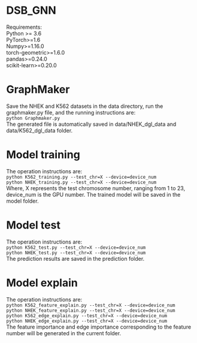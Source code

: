 # DSB_GNN
Requirements:  
  Python >= 3.6  
  PyTorch>=1.6  
  Numpy>=1.16.0  
  torch-geometric>=1.6.0  
  pandas>=0.24.0  
  scikit-learn>=0.20.0  

# GraphMaker
Save the NHEK and K562 datasets in the data directory, run the graphmaker.py file, and the running instructions are:  
   `python Graphmaker.py`  
The generated file is automatically saved in data/NHEK_dgl_data and data/K562_dgl_data folder.

# Model training
The operation instructions are:  
  `python K562_training.py --test_chr=X --device=device_num`  
  `python NHEK_training.py --test_chr=X --device=device_num`  
Where, X represents the test chromosome number, ranging from 1 to 23, device_num is the GPU number. The trained model will be saved in the model folder.

# Model test
The operation instructions are:  
  `python K562_test.py --test_chr=X --device=device_num`  
  `python NHEK_test.py --test_chr=X --device=device_num`  
The prediction results are saved in the prediction folder.

# Model explain
The operation instructions are:  
  `python K562_feature_explain.py --test_chr=X --device=device_num`  
  `python NHEK_feature_explain.py --test_chr=X --device=device_num`  
  `python K562_edge_explain.py --test_chr=X --device=device_num`  
  `python NHEK_edge_explain.py --test_chr=X --device=device_num`  
The feature importance and edge importance corresponding to the feature number will be generated in the current folder.
